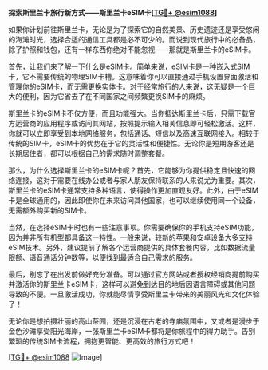 **探索斯里兰卡旅行新方式——斯里兰卡eSIM卡[[TG💪+ @esim1088](https://t.me/s/esim1088)]**

如果你计划前往斯里兰卡，无论是为了探索它的自然美景、历史遗迹还是享受悠闲的海滩时光，选择合适的通信工具都是必不可少的。而说到现代旅行中的必备品，除了护照和钱包，还有一样东西你绝对不能忽视——那就是斯里兰卡的eSIM卡。

首先，让我们来了解一下什么是eSIM卡。简单来说，eSIM卡是一种嵌入式SIM卡，它不需要传统的物理SIM卡槽。这意味着你可以直接通过手机设置界面激活和管理你的eSIM卡，而无需更换实体卡。对于经常旅行的人来说，这无疑是一个巨大的便利，因为它省去了在不同国家之间频繁更换SIM卡的麻烦。

斯里兰卡的eSIM卡不仅方便，而且功能强大。当你抵达斯里兰卡后，只需下载官方运营商的应用程序或访问其网站，按照提示输入相关信息即可轻松激活。这样，你就可以立即享受到本地网络服务，包括通话、短信以及高速互联网接入。相较于传统的SIM卡，eSIM卡的优势在于它的灵活性和便捷性。无论你是短期游客还是长期居住者，都可以根据自己的需求随时调整套餐。

那么，为什么选择斯里兰卡的eSIM卡呢？首先，它能够为你提供稳定且快速的网络连接，这对于需要在线办公或者与家人朋友保持联系的人来说尤为重要。其次，斯里兰卡的eSIM卡通常支持多种语言，使得操作更加直观友好。此外，由于eSIM卡是全球通用的，因此即使你在未来访问其他国家，也可以继续使用同一个设备，无需额外购买新的SIM卡。

当然，在选择eSIM卡时也有一些注意事项。你需要确保你的手机支持eSIM功能，因为并非所有机型都具备这一特性。一般来说，较新的苹果和安卓设备大多支持eSIM技术。另外，建议提前了解各个运营商提供的具体套餐内容，比如数据流量限额、语音通话分钟数等，以便找到最适合自己需求的服务。

最后，别忘了在出发前做好充分准备。可以通过官方网站或者授权经销商提前购买并激活你的斯里兰卡eSIM卡，这样可以避免到达目的地后因语言障碍或其他问题导致的不便。一旦激活成功，你就能尽情享受斯里兰卡带来的美丽风光和文化体验了！

无论你是想拍摄壮丽的高山茶园，还是沉浸在古老的寺庙氛围中，又或者是漫步于金色沙滩享受阳光海岸，一张斯里兰卡eSIM卡都将是你旅程中的得力助手。告别繁琐的传统SIM卡流程，拥抱更智能、更高效的旅行方式吧！

[[TG💪+ @esim1088](https://t.me/s/esim1088) ![Image](https://i.postimg.cc/4NQfJmqS/Snipaste-2025-05-13-00-14-12.png)]